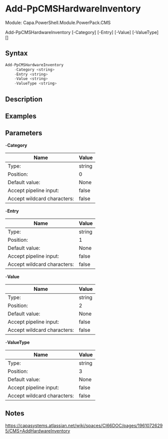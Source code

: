 # Add-PpCMSHardwareInventory
Module: Capa.PowerShell.Module.PowerPack.CMS


Add-PpCMSHardwareInventory [-Category] <string> [-Entry] <string> [-Value] <string> [-ValueType] <string> [<CommonParameters>]


## Syntax

```powershell
Add-PpCMSHardwareInventory
	-Category <string>
	-Entry <string>
	-Value <string>
	-ValueType <string>
```

## Description



## Examples


## Parameters

-**Category**


| Name | Value |
| ---- | ---- |
| Type: | string |
| Position: | 0 | 
| Default value: | None | 
| Accept pipeline input: | false | 
| Accept wildcard characters: | false | 

-**Entry**


| Name | Value |
| ---- | ---- |
| Type: | string |
| Position: | 1 | 
| Default value: | None | 
| Accept pipeline input: | false | 
| Accept wildcard characters: | false | 

-**Value**


| Name | Value |
| ---- | ---- |
| Type: | string |
| Position: | 2 | 
| Default value: | None | 
| Accept pipeline input: | false | 
| Accept wildcard characters: | false | 

-**ValueType**


| Name | Value |
| ---- | ---- |
| Type: | string |
| Position: | 3 | 
| Default value: | None | 
| Accept pipeline input: | false | 
| Accept wildcard characters: | false | 


## Notes

https://capasystems.atlassian.net/wiki/spaces/CI66DOC/pages/19610726295/CMS+AddHardwareInventory
